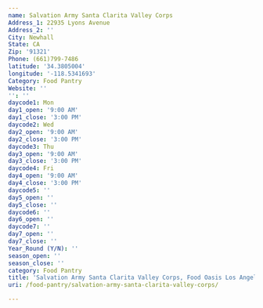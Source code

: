 ```yaml
---
name: Salvation Army Santa Clarita Valley Corps
Address_1: 22935 Lyons Avenue
Address_2: ''
City: Newhall
State: CA
Zip: '91321'
Phone: (661)799-7486
latitude: '34.3805004'
longitude: '-118.5341693'
Category: Food Pantry
Website: ''
'': ''
daycode1: Mon
day1_open: '9:00 AM'
day1_close: '3:00 PM'
daycode2: Wed
day2_open: '9:00 AM'
day2_close: '3:00 PM'
daycode3: Thu
day3_open: '9:00 AM'
day3_close: '3:00 PM'
daycode4: Fri
day4_open: '9:00 AM'
day4_close: '3:00 PM'
daycode5: ''
day5_open: ''
day5_close: ''
daycode6: ''
day6_open: ''
daycode7: ''
day7_open: ''
day7_close: ''
Year_Round (Y/N): ''
season_open: ''
season_close: ''
category: Food Pantry
title: 'Salvation Army Santa Clarita Valley Corps, Food Oasis Los Angeles'
uri: /food-pantry/salvation-army-santa-clarita-valley-corps/

---
```

